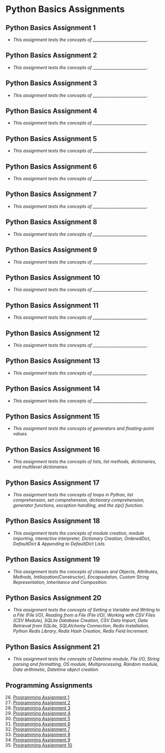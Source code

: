# Python Basics Assignments

## Python Basics Assignment 1
   - *This assignment tests the concepts of ___________________________.*
     
## Python Basics Assignment 2
   - *This assignment tests the concepts of ___________________________.*

## Python Basics Assignment 3
   - *This assignment tests the concepts of ___________________________.*

## Python Basics Assignment 4
   - *This assignment tests the concepts of ___________________________.*

## Python Basics Assignment 5
   - *This assignment tests the concepts of ___________________________.*

## Python Basics Assignment 6
   - *This assignment tests the concepts of ___________________________.*

## Python Basics Assignment 7
   - *This assignment tests the concepts of ___________________________.*

## Python Basics Assignment 8
   - *This assignment tests the concepts of ___________________________.*
     
## Python Basics Assignment 9
   - *This assignment tests the concepts of ___________________________.*

## Python Basics Assignment 10
   - *This assignment tests the concepts of ___________________________.*

## Python Basics Assignment 11
   - *This assignment tests the concepts of ___________________________.*

## Python Basics Assignment 12
   - *This assignment tests the concepts of ___________________________.*

## Python Basics Assignment 13
   - *This assignment tests the concepts of ___________________________.*
     
## Python Basics Assignment 14
   - *This assignment tests the concepts of ___________________________.*
     
## Python Basics Assignment 15
   - *This assignment tests the concepts of generators and floating-point values.*
    
## Python Basics Assignment 16
   - *This assignment tests the concepts of lists, list methods, dictionaries, and multilevel dictionaries.*

## Python Basics Assignment 17
   - *This assignment tests the concepts of loops in Python, list comprehension, set comprehension, dictionary comprehension, generator functions, exception handling, and the zip() function.*

## Python Basics Assignment 18
   - *This assignment tests the concepts of module creation, module importing, interactive interpreter, Dictionary Creation, OrderedDict, DefaultDict & Appending to DefaultDict Lists.*

## Python Basics Assignment 19
   - *This assignment tests the concepts of classes and Objects, Attributes, Methods, Intiliazation(Constructor), Encapsulation, Custom String Representation, Inheritance and Composition.*

## Python Basics Assignment 20
   - *This assignment tests the concepts of Setting a Variable and Writing to a File (File I/O), Reading from a File (File I/O), Working with CSV Files (CSV Module), SQLite Database Creation, CSV Data Import, Data Retrieval from SQLite, SQLAlchemy Connection, Redis Installation, Python Redis Library, Redis Hash Creation, Redis Field Increment.*

## Python Basics Assignment 21
   - *This assignment tests the concepts of Datetime module, File I/O, String parsing and formatting, OS module, Multiprocessing, Random module, Date arithmetic, Datetime object creation.*
     
## Programming Assignments

26. [Programming Assignment 1](#programming-assignment-1)
27. [Programming Assignment 2](#programming-assignment-2)
28. [Programming Assignment 3](#programming-assignment-3)
29. [Programming Assignment 4](#programming-assignment-4)
30. [Programming Assignment 5](#programming-assignment-5)
31. [Programming Assignment 6](#programming-assignment-6)
32. [Programming Assignment 7](#programming-assignment-7)
33. [Programming Assignment 8](#programming-assignment-8)
34. [Programming Assignment 9](#programming-assignment-9)
35. [Programming Assignment 10](#programming-assignment-10)










